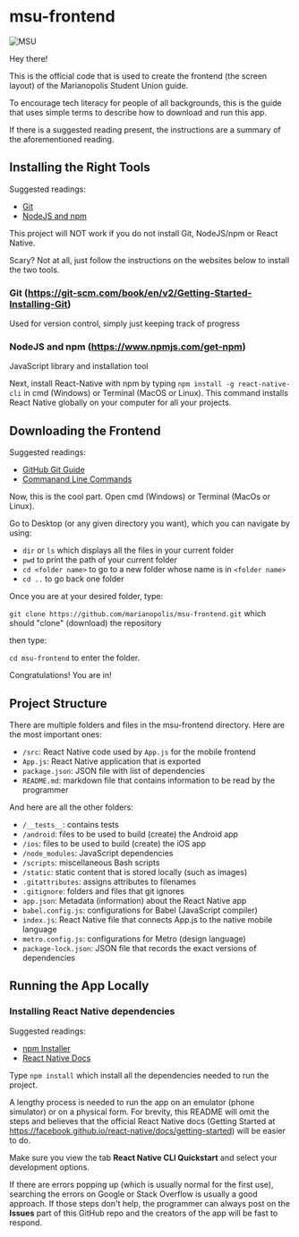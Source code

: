 # msu-frontend

![MSU](http://msucongress.com/wp-content/uploads/2017/10/msulogominutes.jpg)

Hey there!

This is the official code that is used to create the frontend (the screen layout) of the Marianopolis Student Union guide.

To encourage tech literacy for people of all backgrounds, this is the guide that uses simple terms to describe how to download and run this app.

If there is a suggested reading present, the instructions are a summary of the aforementioned reading.

## Installing the Right Tools

Suggested readings:
* [Git](https://git-scm.com)
* [NodeJS and npm](https://www.npmjs.com/get-npm)

This project will NOT work if you do not install Git, NodeJS/npm or React Native.

Scary? Not at all, just follow the instructions on the websites below to install the two tools.

### Git (https://git-scm.com/book/en/v2/Getting-Started-Installing-Git)
Used for version control, simply just keeping track of progress

### NodeJS and npm (https://www.npmjs.com/get-npm)
JavaScript library and installation tool

Next, install React-Native with npm by typing `npm install -g react-native-cli` in cmd (Windows) or Terminal (MacOS or Linux). This command installs React Native globally on your computer for all your projects.

## Downloading the Frontend

Suggested readings: 
* [GitHub Git Guide](https://guides.github.com/introduction/git-handbook/)
* [Commanand Line Commands](https://www.thomas-krenn.com/en/wiki/Cmd_commands_under_Windows)

Now, this is the cool part. Open cmd (Windows) or Terminal (MacOs or Linux).

Go to Desktop (or any given directory you want), which you can navigate by using:

* `dir` or `ls` which displays all the files in your current folder
* `pwd` to print the path of your current folder
* `cd <folder name>` to go to a new folder whose name is in `<folder name>`
* `cd ..` to go back one folder

Once you are at your desired folder, type:

`git clone https://github.com/marianopolis/msu-frontend.git`
which should "clone" (download) the repository

then type:

`cd msu-frontend` to enter the folder.

Congratulations! You are in!


## Project Structure

There are multiple folders and files in the msu-frontend directory. Here are the most important ones:

* `/src`: React Native code used by `App.js` for the mobile frontend
* `App.js`: React Native application that is exported
* `package.json`: JSON file with list of dependencies
* `README.md`: markdown file that contains information to be read by the programmer

And here are all the other folders:

* `/__tests__`: contains tests
* `/android`: files to be used to build (create) the Android app
* `/ios`: files to be used to build (create) the iOS app
* `/node_modules`: JavaScript dependencies
* `/scripts`: miscellaneous Bash scripts
* `/static`: static content that is stored locally (such as images)
* `.gitattributes`: assigns attributes to filenames
* `.gitignore`: folders and files that git ignores
* `app.json`: Metadata (information) about the React Native app
* `babel.config.js`: configurations for Babel (JavaScript compiler)
* `index.js`: React Native file that connects App.js to the native mobile language
* `metro.config.js`: configurations for Metro (design language)
* `package-lock.json`: JSON file that records the exact versions of dependencies

## Running the App Locally

### Installing React Native dependencies

Suggested readings:
* [npm Installer](https://www.npmjs.com/)
* [React Native Docs](https://facebook.github.io/react-native/docs/getting-started)

Type
`npm install`
which install all the dependencies needed to run the project.

A lengthy process is needed to run the app on an emulator (phone simulator) or on a physical form. For brevity, this README will omit the steps and believes that the official React Native docs (Getting Started at https://facebook.github.io/react-native/docs/getting-started) will be easier to do. 

Make sure you view the tab **React Native CLI Quickstart** and select your development options.

If there are errors popping up (which is usually normal for the first use), searching the errors on Google or Stack Overflow is usually a good approach. If those steps don't help, the programmer can always post on the **Issues** part of this GitHub repo and the creators of the app will be fast to respond.
